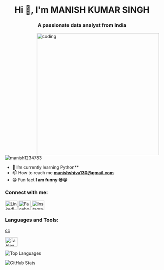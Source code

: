<h1 align="center">Hi 👋, I'm MANISH KUMAR SINGH</h1>
<h3 align="center">A passionate data analyst from India</h3>

<img align="right" alt="coding" width="400" src="https://khatriroshan.com.np/static/media/giphy.b31655aeb566789dab09.gif" />

<p align="left">
  <img src="https://komarev.com/ghpvc/?username=manish1234783&label=Profile%20views&color=0e75b6&style=flat" alt="manish1234783" />
</p>

- 🌱 I’m currently learning Python**
- 📫 How to reach me **manishshiva130@gmail.com**
- 😁 Fun fact **I am funny 😎😜**

<h3 align="left">Connect with me:</h3>
<p align="left">
  <a href="https://www.linkedin.com/in/manishkumarsingh-8b21681b2/" target="blank">
    <img align="center" src="https://raw.githubusercontent.com/rahuldkjain/github-profile-readme-generator/master/src/images/icons/Social/linked-in-alt.svg" alt="LinkedIn" height="30" width="40" />
  </a>
  <a href="https://fb.com/manish.kumar.singh" target="blank">
    <img align="center" src="https://raw.githubusercontent.com/rahuldkjain/github-profile-readme-generator/master/src/images/icons/Social/facebook.svg" alt="Facebook" height="30" width="40" />
  </a>
  <a href="https://instagram.com/_itzmanish" target="blank">
    <img align="center" src="https://raw.githubusercontent.com/rahuldkjain/github-profile-readme-generator/master/src/images/icons/Social/instagram.svg" alt="Instagram" height="30" width="40" />
 

  </a>
</p>

<h3 align="left">Languages and Tools:</h3>
<p align="left">
  <a href="https://www.postgresql.org" target="_blank" rel="noreferrer">
  cc
  </a>
</p>
   <img align="center" src="https://upload.wikimedia.org/wikipedia/commons/7/7e/Tableau_Logo.png" alt="Tableau" height="30" width="40" />
<p>
  <img align="left" src="https://github-readme-stats.vercel.app/api/top-langs?username=manish1234783&show_icons=true&locale=en&layout=compact" alt="Top Languages" />
</p>

<p>&nbsp;</p>

<p>
  <img align="center" src="https://github-readme-stats.vercel.app/api?username=manish1234783&show_icons=true&locale=en" alt="GitHub Stats" />
</p>

<p>
  <img align="center" src="https://github-readme-streak-stats.herokuapp.com/?user=manish1234783&" alt="GitHub Str
